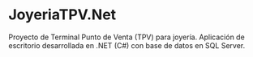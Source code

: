 # JoyeriaTPV.Net
Proyecto de Terminal Punto de Venta (TPV) para joyería. Aplicación de escritorio desarrollada en .NET (C#) con base de datos en SQL Server.
